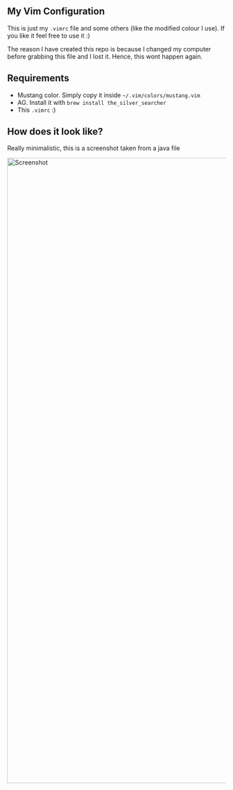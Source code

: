## My Vim Configuration

This is just my `.vimrc` file and some others (like the modified colour I use). If you like it feel free to use it :)

The reason I have created this repo is because I changed my computer before grabbing this file and I lost it. Hence, this wont happen again.

## Requirements

- Mustang color. Simply copy it inside `~/.vim/colors/mustang.vim`
- AG. Install it with `brew install the_silver_searcher`
- This `.vimrc` :)

## How does it look like?

Really minimalistic, this is a screenshot taken from a java file

<img width="1440" alt="Screenshot" src="https://user-images.githubusercontent.com/9096015/32872911-0238a978-ca68-11e7-9c05-21edb6f471b8.png">
